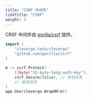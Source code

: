 ```yaml
---
title: "CSRF 中间件"
linkTitle: "CSRF"
weight: 3
---
```


CRSF 中间件由 [gorilla/csrf](https://github.com/gorilla/csrf) 提供。

```go
import (
    "clevergo.tech/clevergo"
    "github.com/gorilla/csrf"
)
```

```go
m := csrf.Protect(
    []byte("32-byte-long-auth-key"),
    csrf.Secure(false), // 本地开发
    // 其他选项
)
app.Use(clevergo.WrapHH(m))
```
